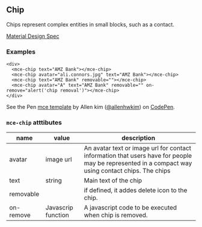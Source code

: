 <a name="Chip"></a>

## Chip
Chips represent complex entities in small blocks, such as a contact.

[Material Design Spec](https://material.io/guidelines/components/chips.html#chips-specs)

### Examples
```
<div>
  <mce-chip text="AMZ Bank"></mce-chip>
  <mce-chip avatar="ali.connors.jpg" text="AMZ Bank"></mce-chip>
  <mce-chip text="AMZ Bank" removable=""></mce-chip>
  <mce-chip avatar="A" text="AMZ Bank" removable="" on-remove="alert('chip removal')"></mce-chip>
</div>
```

<p datmce-height="300" datmce-theme-id="32189" datmce-slug-hash="BJmaeb" datmce-default-tab="html,result" datmce-user="allenhwkim" datmce-embed-version="2" datmce-pen-title="mce template" class="codepen">See the Pen <a href="https://codepen.io/allenhwkim/pen/PEJKKo/">mce template</a> by Allen kim (<a href="https://codepen.io/allenhwkim">@allenhwkim</a>) on <a href="https://codepen.io">CodePen</a>.</p>
<script async src="https://production-assets.codepen.io/assets/embed/ei.js"></script>


### `mce-chip` atttibutes
 |name|value|description|
 |---|---|---|
 |avatar| image url| An avatar text or image url for contact information that users have for people may be represented in a compact way using contact chips. The chips
 |text| string | Main text of the chip
 |removable| | if defined, it addes delete icon to the chip.
 |on-remove| Javascrip function| A javascript code to be executed when chip is removed.

